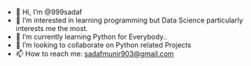 - 👋 Hi, I’m @999sadaf
- 👀 I’m interested in learning programming but Data Science particularly interests me the most.
- 🌱 I’m currently learning Python for Everybody..
- 💞️ I’m looking to collaborate on Python related Projects 
- 📫 How to reach me: sadafmunir903@gmail.com 

<!---
999sadaf/999sadaf is a ✨ special ✨ repository because its `README.md` (this file) appears on your GitHub profile.
You can click the Preview link to take a look at your changes.
--->
